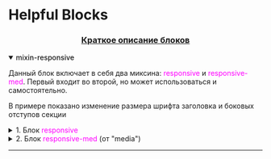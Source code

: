 # Helpful Blocks

### <p style="text-align:center;text-decoration:underline;">Краткое описание блоков</p>

<details open>
<summary style="font-weight:500">mixin-responsive</summary>

<p>Данный блок включает в себя два миксина: <span style="color:#ff00ff;">responsive</span> и <span style="color:#ff00ff;">responsive-med</span>. Первый входит во второй, но может использоваться и самостоятельно.</p>
<p>В примере показано изменение размера шрифта заголовка и боковых отступов секции</p>

<details>
<summary >1. Блок <span style="color:#ff00ff;">responsive</span></summary>

1.  Блок responsive. Изменяет величину указанного в параметрах свойства в указанных там же пределах при изменении ширины экрана в указанном диапазоне в пикселях. Имеет следующие параметры:

        -   $property-name принимает имя изменяемого свойства
        -   $max-value - максимальное значение свойства
        -   $min-value - минимальное значение свойства
        -   $screen-max-width - верхний предел ширины экрана для изменений свойства
        -   $screen-min-width - нижний предел ширины экрана для изменений свойства

    **Особенности:**

        1. Должен быть расположен в файле scss в том диапазоне, для которого используется.
        2. <pre style="white-space:pre-wrap;">Должны быть определены в файле scss значения изменяемого свойства как при меньшей, так и при большей ширины экрана. Иначе, правило будет применено и за пределами выбранного диапазона, что может привести к нежелательным результатам.</pre>

    **Используется:**

    ```scss
    @include responsive(font-size, 54, 32, 1200, 360);
    ```

</details>

<details>
<summary>2. Блок <span style="color:#ff00ff;">responsive-med</span> (от "media")</summary>
Используется так же, как и предыдущий (responsive), но сам устанавливает медиа-запросы, поэтому, применять его следует до общих блоков медиа-запросов.

**Особенности:**

В результирующем файле css созданные миксином медиа-запросы находятся в точке, где вызван этот миксин, а не в общем поле медиа-запросов.

</details>

</details>

---
